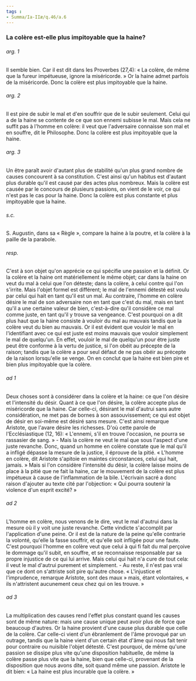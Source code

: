 ```yaml
---
tags : 
- Summa/Ia-IIæ/q.46/a.6
---
```


### La colère est-elle plus impitoyable que la haine?

###### arg. 1
Il semble bien. Car il est dit dans les Proverbes (27,4): « La colère, de même que la fureur impétueuse, ignore la miséricorde. » Or la haine admet parfois de la miséricorde. Donc la colère est plus impitoyable que la haine. 

###### arg. 2
Il est pire de subir le mal et d'en souffrir que de le subir seulement. Celui qui a de la haine se contente de ce que son ennemi subisse le mal. Mais cela ne suffit pas à l'homme en colère: il veut que l'adversaire connaisse son mal et en souffre, dit le Philosophe. Donc la colère est plus impitoyable que la haine. 

###### arg. 3
Un être paraît avoir d'autant plus de stabilité qu'un plus grand nombre de causes concourent à sa constitution. C'est ainsi qu'un habitus est d'autant plus durable qu'il est causé par des actes plus nombreux. Mais la colère est causée par le concours de plusieurs passions, on vient de le voir, ce qui n'est pas le cas pour la haine. Donc la colère est plus constante et plus impitoyable que la haine. 

###### s.c.
S. Augustin, dans sa « Règle », compare la haine à la poutre, et la colère à la paille de la parabole. 

###### resp.
C'est à son objet qu'on apprécie ce qui spécifie une passion et la définit. Or la colère et la haine ont matériellement le même objet; car dans la haine on veut du mal à celui que l'on déteste; dans la colère, à celui contre qui l'on s'irrite. Mais l'objet formel est différent; le mal de l'ennemi détesté est voulu par celui qui hait en tant qu'il est un mal. Au contraire, l'homme en colère désire le mal de son adversaire non en tant que c'est du mal, mais en tant qu'il a une certaine valeur de bien, c'est-à-dire qu'il considère ce mal comme juste, en tant qu'il y trouve sa vengeance. C'est pourquoi on a dit plus haut que la haine consiste à vouloir du mal au mauvais tandis que la colère veut du bien au mauvais. Or il est évident que vouloir le mal en l'identifiant avec ce qui est juste est moins mauvais que vouloir simplement le mal de quelqu'un. En effet, vouloir le mal de quelqu'un pour être juste peut être conforme à la vertu de justice, si l'on obéit au précepte de la raison; tandis que la colère a pour seul défaut de ne pas obéir au précepte de la raison lorsqu'elle se venge. On en conclut que la haine est bien pire et bien plus impitoyable que la colère. 

###### ad 1
Deux choses sont à considérer dans la colère et la haine: ce que l'on désire et l'intensité du désir. Quant à ce que l'on désire, la colère accepte plus de miséricorde que la haine. Car celle-ci, désirant le mal d'autrui sans autre considération, ne met pas de bornes à son assouvissement; ce qui est objet de désir en soi-même est désiré sans mesure. C'est ainsi remarque Aristote, que l'avare désire les richesses. D'où cette parole de l'Ecclésiastique (12, 16): « L'ennemi, s'il en trouve l'occasion, ne pourra se rassasier de sang. » - Mais la colère ne veut le mal que sous l'aspect d'une juste revanche. Donc, quand un homme en colère constate que le mal qu'il a infligé dépasse la mesure de la justice, il éprouve de la pitié. « L'homme en colère, dit Aristote s'apitoie en maintes circonstances, celui qui hait, jamais. » Mais si l'on considère l'intensité du désir, la colère laisse moins de place à la pitié que ne fait la haine, car le mouvement de la colère est plus impétueux à cause de l'inflammation de la bile. L'écrivain sacré a donc raison d'ajouter au texte cité par l'objection: « Qui pourra soutenir la violence d'un esprit excité? » 

###### ad 2
L'homme en colère, nous venons de le dire, veut le mal d'autrui dans la mesure où il y voit une juste revanche. Cette vindicte s'accomplit par l'application d'une peine. Or il est de la nature de la peine qu'elle contrarie la volonté, qu'elle la fasse souffrir, et qu'elle soit infligée pour une faute. C'est pourquoi l'homme en colère veut que celui à qui fi fait du mal perçoive le dommage qu'il subit, en souffre, et se reconnaisse responsable par sa propre injustice de ce qui lui arrive. Mais celui qui hait n'a cure de tout cela: il veut le mal d'autrui purement et simplement. - Au reste, il n'est pas vrai que ce dont on s'attriste soit pire qu'autre chose. « L'injustice et l'imprudence, remarque Aristote, sont des maux » mais, étant volontaires, « ils n'attristent aucunement ceux chez qui on les trouve. » 

###### ad 3
La multiplication des causes rend l'effet plus constant quand les causes sont de même nature: mais une cause unique peut avoir plus de force que beaucoup d'autres. Or la haine provient d'une cause plus durable que celle de la colère. Car celle-ci vient d'un ébranlement de l'âme provoqué par un outrage, tandis que la haine vient d'un certain état d'âme qui nous fait tenir pour contraire ou nuisible l'objet détesté. C'est pourquoi, de même qu'une passion se dissipe plus vite qu'une disposition habituelle, de même la colère passe plus vite que la haine, bien que celle-ci, provenant de la disposition que nous avons dite, soit quand même une passion. Aristote le dit bien: « La haine est plus incurable que la colère. » 


